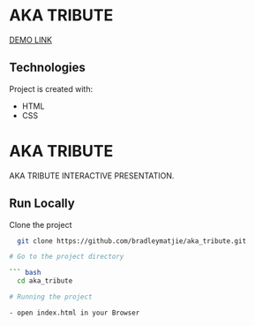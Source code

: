 # AKA TRIBUTE
[DEMO LINK](https://bradleymatjie.github.io/aka_tribuite/)

## Technologies
Project is created with:

* HTML
* CSS


# AKA TRIBUTE

AKA TRIBUTE INTERACTIVE PRESENTATION.

## Run Locally

Clone the project

``` bash
  git clone https://github.com/bradleymatjie/aka_tribute.git

# Go to the project directory

``` bash
  cd aka_tribute

# Running the project

- open index.html in your Browser
